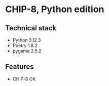 # CHIP-8, Python edition

## Technical stack

- Python 3.12.3
- Poetry 1.8.2
- pygame 2.5.2

## Features

- CHIP-8 OK